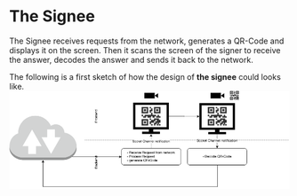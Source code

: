 # The Signee
The Signee receives requests from the network, generates a QR-Code and displays it on the screen. Then it scans the screen of the signer to receive the answer, decodes the answer and sends it back to the network.

The following is a first sketch of how the design of **the signee** could looks like.
![Design of the Signee](../../images/Signee.png "Design of the Signee")
